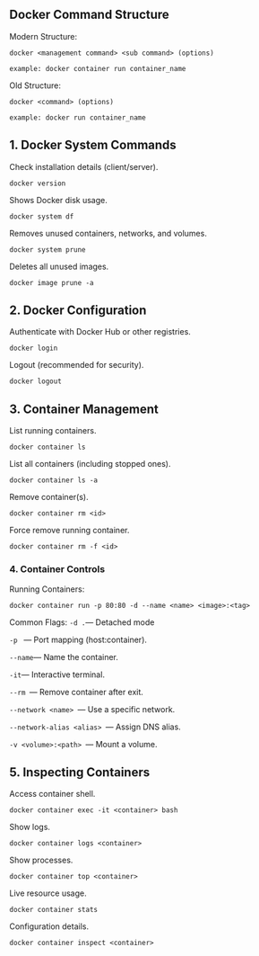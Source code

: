 ## Docker Command Structure

Modern Structure:

`
docker <management command> <sub command> (options) 
` 
  
`
example: docker container run container_name
`          

Old Structure:  

`
docker <command> (options)
`

`
example: docker run container_name
`


## 1. Docker System Commands

Check installation details (client/server).
```
docker version
````
      
Shows Docker disk usage.
```
docker system df
```
      
Removes unused containers, networks, and volumes.
```
docker system prune
```
      
Deletes all unused images.
```
docker image prune -a 
```


##  2. Docker Configuration

 Authenticate with Docker Hub or other registries.
  ```
docker login
  ```
    
 Logout (recommended for security).
```
docker logout
```

   
## 3. Container Management

List running containers.
```
docker container ls
```

List all containers (including stopped ones).
```
docker container ls -a
```
      
Remove container(s).
```
docker container rm <id>
```
      
Force remove running container.
```
docker container rm -f <id>
```

### 4. Container Controls
Running Containers:
```
docker container run -p 80:80 -d --name <name> <image>:<tag>
```

Common Flags:
`
-d .
`— Detached mode

`
-p 
` — Port mapping (host:container).

`
--name
`— Name the container.

`
-it
`— Interactive terminal.

`
--rm 
`— Remove container after exit.

`
--network <name> 
`— Use a specific network.

`
--network-alias <alias> 
`— Assign DNS alias.

`
-v <volume>:<path> 
`— Mount a volume.


## 5. Inspecting Containers

Access container shell.
```
docker container exec -it <container> bash
```
      
Show logs.
```
docker container logs <container>
```
      
Show processes.
```
docker container top <container>
```
      
Live resource usage.
```
docker container stats
```
      
Configuration details.
```
docker container inspect <container>
```







